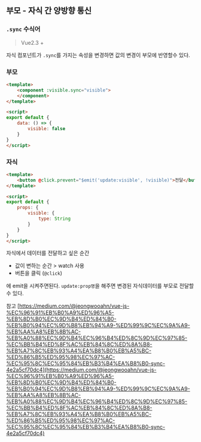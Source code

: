 ## 부모 - 자식 간 양방향 통신 

### `.sync` 수식어
> Vue2.3 +

자식 컴포넌트가 `.sync`를 가지는 속성을 변경하면 값의 변경이 부모에 반영할수 있다. 


### 부모
```html
<template>
	<component :visible.sync="visible">
	</component>
</template>

<script>
export default {
	data: () => {
		visible: false
	}
}
</script>
```

### 자식
```html
<template>
	<button @click.prevent="$emit('update:visible', !visible)">전달</button>
</template>

<script>
export default {
	props: {
		visible: {
			type: String
		}
	}
}
</script>
```
자식에서 데이터를 전달하고 싶은 순간
* 값이 변하는 순간 > watch 사용
* 버튼을 클릭 (`@click`)

에 emit을 시켜주면된다. `update:prop명`을 해주면 변경된 자식데이터를 부모로 전달할 수 있다.

참고
[https://medium.com/@jeongwooahn/vue-js-%EC%96%91%EB%B0%A9%ED%96%A5-%EB%8D%B0%EC%9D%B4%ED%84%B0-%EB%B0%94%EC%9D%B8%EB%94%A9-%ED%99%9C%EC%9A%A9-%EB%AA%A8%EB%8B%AC-%EB%A0%88%EC%9D%B4%EC%96%B4%ED%8C%9D%EC%97%85-%EC%BB%B4%ED%8F%AC%EB%84%8C%ED%8A%B8-%EB%A7%8C%EB%93%A4%EA%B8%B0%EB%A5%BC-%ED%86%B5%ED%95%98%EC%97%AC-%EC%95%8C%EC%95%84%EB%B3%B4%EA%B8%B0-sync-4e2a5cf70dc4](https://medium.com/@jeongwooahn/vue-js-%EC%96%91%EB%B0%A9%ED%96%A5-%EB%8D%B0%EC%9D%B4%ED%84%B0-%EB%B0%94%EC%9D%B8%EB%94%A9-%ED%99%9C%EC%9A%A9-%EB%AA%A8%EB%8B%AC-%EB%A0%88%EC%9D%B4%EC%96%B4%ED%8C%9D%EC%97%85-%EC%BB%B4%ED%8F%AC%EB%84%8C%ED%8A%B8-%EB%A7%8C%EB%93%A4%EA%B8%B0%EB%A5%BC-%ED%86%B5%ED%95%98%EC%97%AC-%EC%95%8C%EC%95%84%EB%B3%B4%EA%B8%B0-sync-4e2a5cf70dc4)
<!--stackedit_data:
eyJoaXN0b3J5IjpbMTE0Mzc4NzY0Ml19
-->